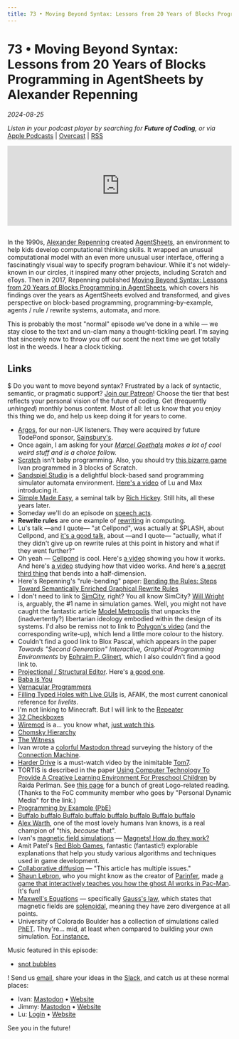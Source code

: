 ```yaml
---
title: 73 • Moving Beyond Syntax: Lessons from 20 Years of Blocks Programming in AgentSheets by Alexander Repenning
---
```


# 73 • Moving Beyond Syntax: Lessons from 20 Years of Blocks Programming in AgentSheets by Alexander Repenning

_2024-08-25_

_Listen in your podcast player by searching for **Future of Coding**, or via_ [Apple Podcasts](https://podcasts.apple.com/podcast/future-of-coding/id1265527976) \| [Overcast](https://overcast.fm/itunes1265527976) \| [RSS](https://omny.fm/shows/future-of-coding/playlists/podcast.rss)

<iframe src="https://omny.fm/shows/future-of-coding/moving-beyond-syntax-by-alexander-repenning/embed" width="100%" height="180" frameborder="0" style="margin-bottom: 1em"></iframe>

In the 1990s, [Alexander Repenning](https://en.wikipedia.org/wiki/Alexander_Repenning) created [AgentSheets](https://en.wikipedia.org/wiki/AgentSheets), an environment to help kids develop computational thinking skills. It wrapped an unusual computational model with an even more unusual user interface, offering a fascinatingly visual way to specify program behaviour. While it's not widely-known in our circles, it inspired many other projects, including Scratch and eToys. Then in 2017, Repenning published [Moving Beyond Syntax: Lessons from 20 Years of Blocks Programming in AgentSheets](https://agentsheets.com/img/educators/20YearsofBlockProgramingLessonsLearned_published.pdf), which covers his findings over the years as AgentSheets evolved and transformed, and gives perspective on block-based programming, programming-by-example, agents / rule / rewrite systems, automata, and more.

This is probably the most "normal" episode we've done in a while — we stay close to the text and un-clam many a thought-tickling pearl. I'm saying that sincerely now to throw you off our scent the next time we get totally lost in the weeds. I hear a clock ticking.

## Links

$ Do you want to move beyond syntax? Frustrated by a lack of syntactic, semantic, or pragmatic support? [Join our Patreon](https://www.patreon.com/futureofcoding)! Choose the tier that best reflects your personal vision of the future of coding. Get (frequently *unhinged*) monthly bonus content. Most of all: let us know that you enjoy this thing we do, and help us keep doing it for years to come.

* [Argos](https://en.wikipedia.org/wiki/Argos_(retailer)), for our non-UK listeners. They were acquired by future TodePond sponsor, [Sainsbury's](https://en.wikipedia.org/wiki/Sainsbury%27s).
* Once again, I am asking for your *[Marcel Goethals](https://mastodon.social/@wolkenmachine) makes a lot of cool weird stuff and is a choice follow.*
* [Scratch](https://en.wikipedia.org/wiki/Scratch_(programming_language)) isn't baby programming. Also, you should try [this bizarre game](https://github.com/ivanreese/2222) Ivan programmed in 3 blocks of Scratch.
* [Sandspiel Studio](https://studio.sandspiel.club) is a delightful block-based sand programming simulator automata environment. [Here's a video](https://www.youtube.com/watch?v=ecCVor7mJ6o) of Lu and Max introducing it.
* [Simple Made Easy](https://www.youtube.com/watch?v=SxdOUGdseq4), a seminal talk by [Rich Hickey](https://en.wikipedia.org/wiki/Rich_Hickey). Still hits, all these years later.
* Someday we'll do an episode on [speech acts](https://en.wikipedia.org/wiki/Speech_act).
* **Rewrite rules** are one example of [rewriting](https://en.wikipedia.org/wiki/Rewriting) in computing.
* Lu's talk —and I quote— "at Cellpond", was actually at SPLASH, about Cellpond, and [it's a good talk](https://www.youtube.com/watch?v=eQgxFuw8f1U), about —and I quote— "actually, what if they didn't give up on rewrite rules at this point in history and what if they went further?"
* Oh yeah — [Cellpond](https://cellpond.cool) is cool. Here's [a video](https://www.youtube.com/watch?v=xvlsJ3FqNYU) showing you how it works. And here's [a video](https://www.youtube.com/watch?v=2jX84iTXKg8) studying how that video works. And here's [a secret third thing](https://www.youtube.com/watch?v=hlsDbXSZ2ko) that bends into a half-dimension.
* Here's Repenning's "rule-bending" paper: [Bending the Rules: Steps Toward Semantically Enriched Graphical Rewrite Rules](https://home.cs.colorado.edu/~ralex/papers/PDF/VL95-RuleBending.pdf)
* I don't need to link to [SimCity](https://en.wikipedia.org/wiki/SimCity), right? You all know SimCity? [Will Wright](https://en.wikipedia.org/wiki/Will_Wright_(game_designer)) is, arguably, the #1 name in simulation games. Well, you might not have caught the fantastic article [Model Metropolis](https://logicmag.io/play/model-metropolis/) that unpacks the (inadvertently?) libertarian ideology embodied within the design of its systems. I'd also be remiss not to link to [Polygon's video](https://www.polygon.com/videos/2021/4/1/22352583/simcity-hidden-politics-ideology-urban-dynamics) (and the corresponding write-up), which lend a little more colour to the history.
* Couldn't find a good link to Blox Pascal, which appears in the paper *Towards "Second Generation" Interactive, Graphical Programming Environments* by [Ephraim P. Glinert](https://www.cs.rpi.edu/~glinert/vita-pubs.html), which I also couldn't find a good link to.
* [Projectional / Structural Editor](https://en.wikipedia.org/wiki/Structure_editor). Here's [a good one](https://hazel.org).
* [Baba is You](https://www.patreon.com/posts/baba-is-you-104986179)
* [Vernacular Programmers](https://futureofcoding.org/episodes/069)
* [Filling Typed Holes with Live GUIs](https://hazel.org/papers/livelits-paper.pdf) is, AFAIK, the most current canonical reference for *livelits*.
* I'm not linking to Minecraft. But I will link to the [Repeater](https://minecraft.fandom.com/wiki/Redstone_Repeater)
* [32 Checkboxes](https://www.patreon.com/posts/32-checkboxes-103278355)
* [Wiremod](https://wiremod.com) is a… you know what, [just watch this](https://www.youtube.com/watch?v=6wEkNT2McKo).
* [Chomsky Hierarchy](https://en.wikipedia.org/wiki/Chomsky_hierarchy)
* [The Witness](https://en.wikipedia.org/wiki/The_Witness_(song))
* Ivan wrote a [colorful Mastodon thread](https://mastodon.social/@spiralganglion/112578884737169457) surveying the history of the [Connection Machine](https://en.wikipedia.org/wiki/Connection_Machine).
* [Harder Drive](http://tom7.org/harder/) is a must-watch video by the inimitable [Tom7](http://tom7.org).
* TORTIS is described in the paper [Using Computer Technology To Provide A Creative Learning Environment For Preschool Children](https://dspace.mit.edu/bitstream/handle/1721.1/5784/AIM-360.pdf) by Raida Perlman. See [this page](https://el.media.mit.edu/logo-foundation/resources/mit_logo_memos.html) for a bunch of great Logo-related reading. (Thanks to the FoC community member who goes by "Personal Dynamic Media" for the link.)
* [Programming by Example (PbE)](https://en.wikipedia.org/wiki/Programming_by_example)
* [Buffalo buffalo Buffalo buffalo buffalo buffalo Buffalo buffalo](https://en.wikipedia.org/wiki/Buffalo_buffalo_Buffalo_buffalo_buffalo_buffalo_Buffalo_buffalo)
* [Alex Warth](https://alexwarth.github.io), one of the most lovely humans Ivan knows, is a real champion of "this, *because* that".
* Ivan's [magnetic field simulations](https://ivanish.ca/magnetic-fields/) — [Magnets! How do they work?](https://knowyourmeme.com/memes/miracles-fucking-magnets-how-do-they-work)
* Amit Patel's [Red Blob Games](https://www.redblobgames.com), fantastic (fantastic!) explorable explanations that help you study various algorithms and techniques used in game development.
* [Collaborative diffusion](https://en.wikipedia.org/wiki/Collaborative_diffusion) — "This article has multiple issues."
* [Shaun Lebron](https://shaunlebron.github.io), who you might know as the creator of [Parinfer](https://shaunlebron.github.io/parinfer/), made [a game that interactively teaches you how the ghost AI works in Pac-Man](http://shaunlebron.github.io/gh4st/). It's fun!
* [Maxwell's Equations](https://en.wikipedia.org/wiki/Maxwell%27s_equations) — specifically [Gauss's law](https://en.wikipedia.org/wiki/Maxwell%27s_equations#Gauss's_law), which states that magnetic fields are [solenoidal](https://en.wikipedia.org/wiki/Solenoidal_vector_field), meaning they have zero divergence at all points.
* University of Colorado Boulder has a collection of simulations called [PhET](https://phet.colorado.edu). They're… mid, at least when compared to building your own simulation. [For instance.](https://phet.colorado.edu/sims/html/faradays-law/latest/faradays-law_all.html)

Music featured in this episode:
* [snot bubbles](https://www.youtube.com/watch?v=gSJeHDlhYls)

! Send us [email](mailto:admin@futureofcoding.org?subject=Email%20from%20a%20listener), share your ideas in the [Slack](https://futureofcoding.org/community), and catch us at these normal places:

- Ivan: [Mastodon](https://mastodon.social/@spiralganglion) • [Website](https://ivanish.ca)
- Jimmy: [Mastodon](https://hachyderm.io/@jimmyhmiller) • [Website](https://jimmyhmiller.github.io)
- Lu: [Login](http://todepond.com/lab/login) • [Website](https://www.todepond.com)

See you in the future!
